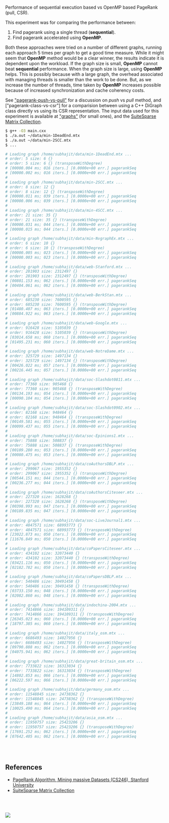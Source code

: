 Performance of sequential execution based vs OpenMP based PageRank (pull, CSR).

This experiment was for comparing the performance between:
1. Find pagerank using a single thread (**sequential**).
2. Find pagerank accelerated using **OpenMP**.

Both these approaches were tried on a number of different graphs, running
each approach 5 times per graph to get a good time measure. While it might
seem that **OpenMP** method would be a clear winner, the results indicate it
is dependent upon the workload. If the graph size is small, **OpenMP** cannot
beat **sequential** performance. When the graph size is large, using **OpenMP**
helps. This is possibly because with a large graph, the overhead associated
with managing threads is smaller than the work to be done. But, as we increase
the number of threads, time taken by **OpenMP** increases possible because of
increased synchronization and cache coherency costs.

See ["pagerank-push-vs-pull"] for a discussion on *push* vs *pull* method, and ["pagerank-class-vs-csr"] for a comparision between using a C++ DiGraph class
directly vs using its CSR representation. The input data used for this
experiment is available at ["graphs"] (for small ones), and the
[SuiteSparse Matrix Collection].

```bash
$ g++ -O3 main.cxx
$ ./a.out ~/data/min-1DeadEnd.mtx
$ ./a.out ~/data/min-2SCC.mtx
$ ...

# Loading graph /home/subhajit/data/min-1DeadEnd.mtx ...
# order: 5 size: 6 {}
# order: 5 size: 6 {} (transposeWithDegree)
# [00000.004 ms; 016 iters.] [0.0000e+00 err.] pagerankSeq
# [00000.002 ms; 016 iters.] [0.0000e+00 err.] pagerankSeq
#
# Loading graph /home/subhajit/data/min-2SCC.mtx ...
# order: 8 size: 12 {}
# order: 8 size: 12 {} (transposeWithDegree)
# [00000.011 ms; 039 iters.] [0.0000e+00 err.] pagerankSeq
# [00000.006 ms; 039 iters.] [0.0000e+00 err.] pagerankSeq
#
# Loading graph /home/subhajit/data/min-4SCC.mtx ...
# order: 21 size: 35 {}
# order: 21 size: 35 {} (transposeWithDegree)
# [00000.031 ms; 044 iters.] [0.0000e+00 err.] pagerankSeq
# [00000.015 ms; 044 iters.] [0.0000e+00 err.] pagerankSeq
#
# Loading graph /home/subhajit/data/min-NvgraphEx.mtx ...
# order: 6 size: 10 {}
# order: 6 size: 10 {} (transposeWithDegree)
# [00000.005 ms; 023 iters.] [0.0000e+00 err.] pagerankSeq
# [00000.003 ms; 023 iters.] [0.0000e+00 err.] pagerankSeq
#
# Loading graph /home/subhajit/data/web-Stanford.mtx ...
# order: 281903 size: 2312497 {}
# order: 281903 size: 2312497 {} (transposeWithDegree)
# [00801.153 ms; 062 iters.] [0.0000e+00 err.] pagerankSeq
# [00404.061 ms; 062 iters.] [0.0000e+00 err.] pagerankSeq
#
# Loading graph /home/subhajit/data/web-BerkStan.mtx ...
# order: 685230 size: 7600595 {}
# order: 685230 size: 7600595 {} (transposeWithDegree)
# [01480.407 ms; 063 iters.] [0.0000e+00 err.] pagerankSeq
# [00884.922 ms; 063 iters.] [0.0000e+00 err.] pagerankSeq
#
# Loading graph /home/subhajit/data/web-Google.mtx ...
# order: 916428 size: 5105039 {}
# order: 916428 size: 5105039 {} (transposeWithDegree)
# [03014.658 ms; 060 iters.] [0.0000e+00 err.] pagerankSeq
# [01495.231 ms; 060 iters.] [0.0000e+00 err.] pagerankSeq
#
# Loading graph /home/subhajit/data/web-NotreDame.mtx ...
# order: 325729 size: 1497134 {}
# order: 325729 size: 1497134 {} (transposeWithDegree)
# [00426.022 ms; 057 iters.] [0.0000e+00 err.] pagerankSeq
# [00216.445 ms; 057 iters.] [0.0000e+00 err.] pagerankSeq
#
# Loading graph /home/subhajit/data/soc-Slashdot0811.mtx ...
# order: 77360 size: 905468 {}
# order: 77360 size: 905468 {} (transposeWithDegree)
# [00134.193 ms; 054 iters.] [0.0000e+00 err.] pagerankSeq
# [00090.104 ms; 054 iters.] [0.0000e+00 err.] pagerankSeq
#
# Loading graph /home/subhajit/data/soc-Slashdot0902.mtx ...
# order: 82168 size: 948464 {}
# order: 82168 size: 948464 {} (transposeWithDegree)
# [00149.581 ms; 055 iters.] [0.0000e+00 err.] pagerankSeq
# [00099.437 ms; 055 iters.] [0.0000e+00 err.] pagerankSeq
#
# Loading graph /home/subhajit/data/soc-Epinions1.mtx ...
# order: 75888 size: 508837 {}
# order: 75888 size: 508837 {} (transposeWithDegree)
# [00109.280 ms; 053 iters.] [0.0000e+00 err.] pagerankSeq
# [00080.475 ms; 053 iters.] [0.0000e+00 err.] pagerankSeq
#
# Loading graph /home/subhajit/data/coAuthorsDBLP.mtx ...
# order: 299067 size: 1955352 {}
# order: 299067 size: 1955352 {} (transposeWithDegree)
# [00544.151 ms; 044 iters.] [0.0000e+00 err.] pagerankSeq
# [00236.277 ms; 044 iters.] [0.0000e+00 err.] pagerankSeq
#
# Loading graph /home/subhajit/data/coAuthorsCiteseer.mtx ...
# order: 227320 size: 1628268 {}
# order: 227320 size: 1628268 {} (transposeWithDegree)
# [00398.993 ms; 047 iters.] [0.0000e+00 err.] pagerankSeq
# [00189.835 ms; 047 iters.] [0.0000e+00 err.] pagerankSeq
#
# Loading graph /home/subhajit/data/soc-LiveJournal1.mtx ...
# order: 4847571 size: 68993773 {}
# order: 4847571 size: 68993773 {} (transposeWithDegree)
# [23022.873 ms; 050 iters.] [0.0000e+00 err.] pagerankSeq
# [11676.849 ms; 050 iters.] [0.0000e+00 err.] pagerankSeq
#
# Loading graph /home/subhajit/data/coPapersCiteseer.mtx ...
# order: 434102 size: 32073440 {}
# order: 434102 size: 32073440 {} (transposeWithDegree)
# [03421.116 ms; 050 iters.] [0.0000e+00 err.] pagerankSeq
# [02182.782 ms; 050 iters.] [0.0000e+00 err.] pagerankSeq
#
# Loading graph /home/subhajit/data/coPapersDBLP.mtx ...
# order: 540486 size: 30491458 {}
# order: 540486 size: 30491458 {} (transposeWithDegree)
# [03733.150 ms; 048 iters.] [0.0000e+00 err.] pagerankSeq
# [02082.860 ms; 048 iters.] [0.0000e+00 err.] pagerankSeq
#
# Loading graph /home/subhajit/data/indochina-2004.mtx ...
# order: 7414866 size: 194109311 {}
# order: 7414866 size: 194109311 {} (transposeWithDegree)
# [26345.023 ms; 060 iters.] [0.0000e+00 err.] pagerankSeq
# [18797.385 ms; 060 iters.] [0.0000e+00 err.] pagerankSeq
#
# Loading graph /home/subhajit/data/italy_osm.mtx ...
# order: 6686493 size: 14027956 {}
# order: 6686493 size: 14027956 {} (transposeWithDegree)
# [09790.888 ms; 062 iters.] [0.0000e+00 err.] pagerankSeq
# [04075.941 ms; 062 iters.] [0.0000e+00 err.] pagerankSeq
#
# Loading graph /home/subhajit/data/great-britain_osm.mtx ...
# order: 7733822 size: 16313034 {}
# order: 7733822 size: 16313034 {} (transposeWithDegree)
# [14802.853 ms; 066 iters.] [0.0000e+00 err.] pagerankSeq
# [06222.597 ms; 066 iters.] [0.0000e+00 err.] pagerankSeq
#
# Loading graph /home/subhajit/data/germany_osm.mtx ...
# order: 11548845 size: 24738362 {}
# order: 11548845 size: 24738362 {} (transposeWithDegree)
# [23849.188 ms; 064 iters.] [0.0000e+00 err.] pagerankSeq
# [10025.490 ms; 064 iters.] [0.0000e+00 err.] pagerankSeq
#
# Loading graph /home/subhajit/data/asia_osm.mtx ...
# order: 11950757 size: 25423206 {}
# order: 11950757 size: 25423206 {} (transposeWithDegree)
# [17691.252 ms; 062 iters.] [0.0000e+00 err.] pagerankSeq
# [07642.405 ms; 062 iters.] [0.0000e+00 err.] pagerankSeq
```

<br>
<br>


## References

- [PageRank Algorithm, Mining massive Datasets (CS246), Stanford University][this lecture]
- [SuiteSparse Matrix Collection]

<br>
<br>

[![](https://i.imgur.com/MwsC9Av.jpg)](https://www.youtube.com/watch?v=GRvZnN0iiwo)

[this lecture]: http://snap.stanford.edu/class/cs246-videos-2019/lec9_190205-cs246-720.mp4
["pagerank-push-vs-pull"]: https://github.com/puzzlef/pagerank-push-vs-pull
["graphs"]: https://github.com/puzzlef/graphs
[SuiteSparse Matrix Collection]: https://suitesparse-collection-website.herokuapp.com
